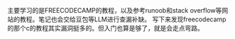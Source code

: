 主要学习的是FREECODECAMP的教程，以及参考runoob和stack overflow等网站的教程。笔记也会交给豆包等LLM进行查漏补缺。
写下来发现freecodecamp的那个c的教程其实漏洞挺多的。但入门也算是够了，就是会走点弯路。